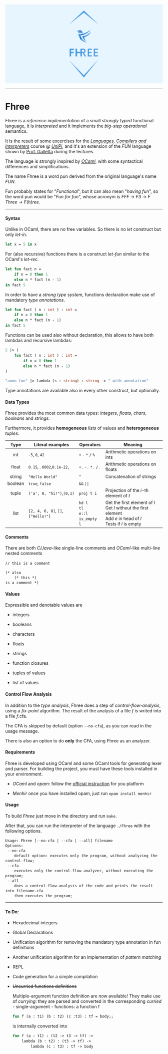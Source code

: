 ![](https://github.com/marcoantoniocorallo/Fhree/blob/main/cover_1.png)

---
# Fhree
Fhree is a *reference implementation* of a small *strongly typed* functional language, it is *interpreted* and it implements the *big-step operational* semantics.

It is the result of some excercises for the [*Languages, Compilers and Interpreters*](https://github.com/lillo/compiler-course-unipi) course @ [*UniPi*](https://di.unipi.it/), and it's an extension of the *FUN* language shown by [Prof. Galletta](https://github.com/lillo) during the lectures.

The language is strongly inspired by [*OCaml*](https://ocaml.org/), with some syntactical differences and simplifications.

The name Fhree is a word pun derived from the original language's name *FUN*.

Fun probably states for "*Functional*", but it can also mean "*having fun*", so the word pun would be "*Fun for fun*", whose acronym is *FFF* $\rightarrow$ *F3* $\rightarrow$ *F Three* $\rightarrow$ *F(h)ree*.

---

#### Syntax

Unlike in OCaml, there are no free variables. So there is no *let* construct but only *let-in*.

```ocaml
let x = 5 in x
```

For (also recursive) functions there is a construct *let-fun* similar to the OCaml's *let-rec*.

```ocaml
let fun fact n = 
    if n = 0 then 1
    else n * fact (n - 1)
in fact 5
```

In order to have a *strong type system*, functions declaration make use of mandatory *type annotations*.

```ocaml
let fun fact ( n : int ) : int = 
    if n = 0 then 1
    else n * fact (n - 1)
in fact 5
```

Functions can be used also without declaration, this allows to have both lambdas and recursive lambdas:

```ocaml
5 |> (
    fun fact ( n : int ) : int = 
        if n = 0 then 1
        else n * fact (n - 1)
)
```

```ocaml
"anon-fun" |> lambda (s : string) : string -> " with annotation"
```

Type annotations are available also in every other construct, but optionally.

#### Data Types

Fhree provides the most common data types: *integers*, *floats*, *chars*, *booleans* and *strings.* 

Furthermore, it provides **homogeneous** *lists* of values and **heterogeneous** *tuples*.

| Type    | Literal examples                   | Operators                   | Meaning                                                                                       |
|:-------:| ---------------------------------- | --------------------------- | --------------------------------------------------------------------------------------------- |
| int     | `-5`, `0`, `42`                    | `+` `-` `*` `/` `%`         | Arithmetic operations on ints                                                                 |
| float   | `0.15`, `.0002`,`0.1e-22`,         | `+.` `-.` `*.` `/.`         | Arithmetic operations on floats                                                               |
| string  | `"Hello World"`                    | `^`                         | Concatenation of strings                                                                      |
| boolean | `true`, `false`                    | `&&` `\|\|`                 |                                                                                               |
| tuple   | `('a', 0, "hi!")`,`(0,1)`          | `proj t i`                  | Projection of the *i*-th element of *t*                                                       |
| list    | `[2, 4, 6, 8]`, `[]`, `["Hello!"]` | `hd l` <br/>`tl`<br/>`e::l`<br/>`is_empty l` | Get the first element of *l*<br/>Get *l* without the first element<br/>Add *e* in head of *l*<br/>Tests if *l* is empty |

#### Comments

There are both *C/Java*-like single-line comments and *OCaml*-like multi-line nested comments

`// this is a comment`

```
(* also
    (* this *) 
is a comment *)
```

#### Values

Expressible and denotable values are 

- integers

- booleans

- characters

- floats

- strings

- function closures

- tuples of values

- list of values

#### Control Flow Analysis

In addition to the *type analysis*, Fhree does a step of *control-flow-analysis*, using a *fix-point* algorithm. The result of the analysis of a file *f* is writed into a file *f*.cfa.

The CFA is skipped by default (option `--no-cfa`), as you can read in the usage message. 

There is also an option to do **only** the CFA, using Fhree as an analyzer.

#### Requirements

Fhree is developed using OCaml and some OCaml tools for generating lexer and parser. For building the project, you must have these tools installed in your environment.

- *OCaml* and *opam*: follow the [official instruction](https://ocaml.org/docs/up-and-running#installation-for-unix) for you platform

- *Menhir* once you have installed opam, just run `opam install menhir`

#### Usage

To build *Fhree* just move in the directory and run `make`.

After that, you can run the interpreter of the language `./Fhree` with the following options.

```
Usage: Fhree [--no-cfa | --cfa | --all] filename
Options:
 --no-cfa
    default option: executes only the program, without analyzing the control-flow;
 --cfa
    executes only the control-flow analyzer, without executing the program;
 --all
    does a control-flow-analysis of the code and prints the result into filename.cfa
    then executes the program;
```

---

#### To Do:

- Hexadecimal integers

- Global Declarations

- Unification algorithm for removing the mandatory type annotation in fun definitions

- Another unification algorithm for an implementation of *pattern matching*

- REPL

- Code generation for a simple compilation

- ~~Uncurried functions definitions~~ 

  Multiple-argument function definition are now available!
  They make use of *currying*: they are parsed and converted in the corresponding *curried* - single-argument - functions: a function f 
  
  ```ocaml
  fun f (a : t1) (b : t2) (c :t3) : tf = body;;
  ```
  
  is internally converted into
  
  ```ocaml
  fun f (a : t1) : (t2 -> t3 -> tf) -> 
      lambda (b : t2) : (t3 -> tf) -> 
          lambda (c : t3) : tf -> body
  ```
